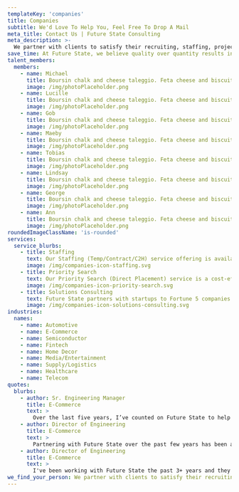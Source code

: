 ```yaml
---
templateKey: 'companies'
title: Companies
subtitle: We'd Love To Help You, Feel Free To Drop A Mail
meta_title: Contact Us | Future State Consulting
meta_description: >-
  We partner with clients to satisfy their recruiting, staffing, project hiring and executive search needs with custom, scalable solutions. We provide team building and onboarding consultation that results in near-term value or opportunities for greater impact down the road.
save_time: At Future State, we believe quality over quantity results in the best outcomes. That means we nurture relationships first, and then do the legwork to pre-screen and match right-fit, diverse candidates with organizations, and provide custom consulting. Ultimately we save our clients, time, energy and the stress of needing to conduct robust and time consuming screening processes.
talent_members:
  members:
    - name: Michael
      title: Boursin chalk and cheese taleggio. Feta cheese and biscuits cottage cheese brie fromage frais dolcelatte who moved my cheese smelly cheese. Port-salut paneer dolcelatte cheesy feet squirty cheese cheese triangles gouda fromage.
      image: /img/photoPlaceholder.png
    - name: Lucille
      title: Boursin chalk and cheese taleggio. Feta cheese and biscuits cottage cheese brie fromage frais dolcelatte who moved my cheese smelly cheese. Port-salut paneer dolcelatte cheesy feet squirty cheese cheese triangles gouda fromage.
      image: /img/photoPlaceholder.png
    - name: Gob
      title: Boursin chalk and cheese taleggio. Feta cheese and biscuits cottage cheese brie fromage frais dolcelatte who moved my cheese smelly cheese. Port-salut paneer dolcelatte cheesy feet squirty cheese cheese triangles gouda fromage.
      image: /img/photoPlaceholder.png
    - name: Maeby
      title: Boursin chalk and cheese taleggio. Feta cheese and biscuits cottage cheese brie fromage frais dolcelatte who moved my cheese smelly cheese. Port-salut paneer dolcelatte cheesy feet squirty cheese cheese triangles gouda fromage.
      image: /img/photoPlaceholder.png
    - name: Tobias
      title: Boursin chalk and cheese taleggio. Feta cheese and biscuits cottage cheese brie fromage frais dolcelatte who moved my cheese smelly cheese. Port-salut paneer dolcelatte cheesy feet squirty cheese cheese triangles gouda fromage.
      image: /img/photoPlaceholder.png
    - name: Lindsay
      title: Boursin chalk and cheese taleggio. Feta cheese and biscuits cottage cheese brie fromage frais dolcelatte who moved my cheese smelly cheese. Port-salut paneer dolcelatte cheesy feet squirty cheese cheese triangles gouda fromage.
      image: /img/photoPlaceholder.png
    - name: George
      title: Boursin chalk and cheese taleggio. Feta cheese and biscuits cottage cheese brie fromage frais dolcelatte who moved my cheese smelly cheese. Port-salut paneer dolcelatte cheesy feet squirty cheese cheese triangles gouda fromage.
      image: /img/photoPlaceholder.png
    - name: Ann
      title: Boursin chalk and cheese taleggio. Feta cheese and biscuits cottage cheese brie fromage frais dolcelatte who moved my cheese smelly cheese. Port-salut paneer dolcelatte cheesy feet squirty cheese cheese triangles gouda fromage.
      image: /img/photoPlaceholder.png
roundedImageClassName: 'is-rounded'
services:
  service_blurbs:
    - title: Staffing
      text: Our Staffing (Temp/Contract/C2H) service offering is available for companies that do not currently have the resources to onboard a qualified candidate for a given position. Most of our clients operate under a contract-to-hire model and we encourage conversion to a client site if a candidate is interested in doing so.
      image: /img/companies-icon-staffing.svg
    - title: Priority Search
      text: Our Priority Search (Direct Placement) service is a cost-effective method of guaranteeing our concerted effort to fill multiple openings or hard-to-fill positions. This is ideal for a fast-growing company that has aggressive hiring plans.
      image: /img/companies-icon-priority-search.svg
    - title: Solutions Consulting
      text: Future State partners with startups to Fortune 5 companies to create solutions around the toughest software problems. We excel in mobile, web, and cloud platform development and can apply our expertise to your product, no matter where it is in the product lifecycle.
      image: /img/companies-icon-solutions-consulting.svg
industries:
  names:
    - name: Automotive
    - name: E-Commerce
    - name: Semiconductor
    - name: Fintech
    - name: Home Decor
    - name: Media/Entertainment
    - name: Supply/Logistics
    - name: Healthcare
    - name: Telecom
quotes:
  blurbs:
    - author: Sr. Engineering Manager
      title: E-Commerce
      text: >
        Over the last five years, I’ve counted on Future State to help me build world-class teams at Nike, WalmartLabs, and now eBay. With every engagement, whether I’m looking to hire a single specialist or build an entire squad, the team at Future State listens to my needs, and quickly delivers a short list of candidates that are excited for the opportunity.
    - author: Director of Engineering
      title: E-Commerce
      text: >
        Partnering with Future State over the past few years has been absolutely fantastic! Their collaborative approach in deeply understanding our business problem - both the vision of what we are building and where we are going, time and again has helped us establish and refine a hiring strategy that has found us many incredibly talented engineers and engineering leaders. I highly recommend working together with them. You will truly see the difference! Ultimately, when I need to fill a role, the team at Future State saves me time, money, and stress.
    - author: Director of Engineering
      title: E-Commerce
      text: >
        I've been working with Future State the past 3+ years and they have been great at finding the best talent for us! They are also extremely nice to work with! Would always recommend them!
we_find_your_person: We partner with clients to satisfy their recruiting, staffing, project hiring and executive search needs with custom, scalable solutions. We provide team building and onboarding consultation that results in near-term value or opportunities for greater impact down the road.
---
```

